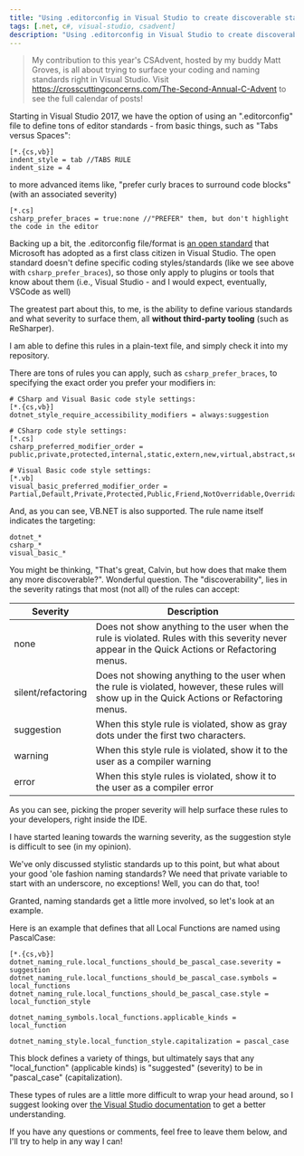 ```yaml
---
title: "Using .editorconfig in Visual Studio to create discoverable standards"
tags: [.net, c#, visual-studio, csadvent]
description: "Using .editorconfig in Visual Studio to create discoverable standards"
---
```


> My contribution to this year's CSAdvent, hosted by my buddy Matt Groves, is all about trying to surface your coding and naming standards right in Visual Studio.  Visit https://crosscuttingconcerns.com/The-Second-Annual-C-Advent to see the full calendar of posts!

Starting in Visual Studio 2017, we have the option of using an ".editorconfig" file to define tons of editor standards - from basic things, such as "Tabs versus Spaces":

```
[*.{cs,vb}]
indent_style = tab //TABS RULE
indent_size = 4
```
to more advanced items like, "prefer curly braces to surround code blocks" (with an associated severity)
```
[*.cs]
csharp_prefer_braces = true:none //"PREFER" them, but don't highlight the code in the editor
```

Backing up a bit, the .editorconfig file/format is [an open standard](https://editorconfig.org/) that Microsoft has adopted as a first class citizen in Visual Studio.  The open standard doesn't define specific coding styles/standards (like we see above with `csharp_prefer_braces`), so those only apply to plugins or tools that know about them (i.e., Visual Studio - and I would expect, eventually, VSCode as well)

The greatest part about this, to me, is the ability to define various standards and what severity to surface them, all __without third-party tooling__ (such as ReSharper).

I am able to define this rules in a plain-text file, and simply check it into my repository.

There are tons of rules you can apply, such as `csharp_prefer_braces`, to specifying the exact order you prefer your modifiers in:

```
# CSharp and Visual Basic code style settings:
[*.{cs,vb}]
dotnet_style_require_accessibility_modifiers = always:suggestion

# CSharp code style settings:
[*.cs]
csharp_preferred_modifier_order = public,private,protected,internal,static,extern,new,virtual,abstract,sealed,override,readonly,unsafe,volatile,async:suggestion

# Visual Basic code style settings:
[*.vb]
visual_basic_preferred_modifier_order = Partial,Default,Private,Protected,Public,Friend,NotOverridable,Overridable,MustOverride,Overloads,Overrides,MustInherit,NotInheritable,Static,Shared,Shadows,ReadOnly,WriteOnly,Dim,Const,WithEvents,Widening,Narrowing,Custom,Async:suggestion
```
And, as you can see, VB.NET is also supported.  The rule name itself indicates the targeting:
```
dotnet_*
csharp_*
visual_basic_*
```

You might be thinking, "That's great, Calvin, but how does that make them any more discoverable?".  Wonderful question.  The "discoverability", lies in the severity ratings that most (not all) of the rules can accept:


| Severity | Description |
|----------|-------------|
|none|Does not show anything to the user when the rule is violated.  Rules with this severity never appear in the Quick Actions or Refactoring menus.|
|silent/refactoring|Does not showing anything to the user when the rule is violated, however, these rules will show up in the Quick Actions or Refactoring menus.|
|suggestion|When this style rule is violated, show as gray dots under the first two characters.|
|warning|When this style rule is violated, show it to the user as a compiler warning|
|error|When this style rules is violated, show it to the user as a compiler error|

As you can see, picking the proper severity will help surface these rules to your developers, right inside the IDE.

I have started leaning towards the warning severity, as the suggestion style is difficult to see (in my opinion).

We've only discussed stylistic standards up to this point, but what about your good 'ole fashion naming standards?  We need that private variable to start with an underscore, no exceptions!  Well, you can do that, too!

Granted, naming standards get a little more involved, so let's look at an example.

Here is an example that defines that all Local Functions are named using PascalCase:

```
[*.{cs,vb}]
dotnet_naming_rule.local_functions_should_be_pascal_case.severity = suggestion
dotnet_naming_rule.local_functions_should_be_pascal_case.symbols = local_functions
dotnet_naming_rule.local_functions_should_be_pascal_case.style = local_function_style

dotnet_naming_symbols.local_functions.applicable_kinds = local_function

dotnet_naming_style.local_function_style.capitalization = pascal_case
```

This block defines a variety of things, but ultimately says that any "local_function" (applicable kinds) is "suggested" (severity) to be in "pascal_case" (capitalization).  

These types of rules are a little more difficult to wrap your head around, so I suggest looking over [the Visual Studio documentation](https://docs.microsoft.com/en-us/visualstudio/ide/editorconfig-naming-conventions?view=vs-2017) to get a better understanding.

If you have any questions or comments, feel free to leave them below, and I'll try to help in any way I can!